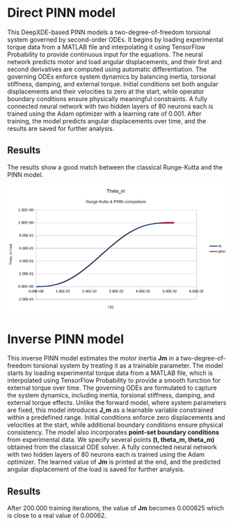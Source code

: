 # Direct PINN model
This DeepXDE-based PINN models a two-degree-of-freedom torsional system governed by second-order ODEs. 
It begins by loading experimental torque data from a MATLAB file and interpolating it using TensorFlow Probability to provide continuous input for the equations. 
The neural network predicts motor and load angular displacements, and their first and second derivatives are computed using automatic differentiation. 
The governing ODEs enforce system dynamics by balancing inertia, torsional stiffness, damping, and external torque. 
Initial conditions set both angular displacements and their velocities to zero at the start, while operator boundary conditions ensure physically meaningful constraints. 
A fully connected neural network with two hidden layers of 80 neurons each is trained using the Adam optimizer with a learning rate of 0.001. 
After training, the model predicts angular displacements over time, and the results are saved for further analysis.

## Results
The results show a good match between the classical Runge-Kutta and the PINN model.

![theta_m](theta_m.png)

# Inverse PINN model
This inverse PINN model estimates the motor inertia **Jm** in a two-degree-of-freedom torsional system by treating it as a trainable parameter. 
The model starts by loading experimental torque data from a MATLAB file, which is interpolated using TensorFlow Probability to provide a smooth function for external torque over time. 
The governing ODEs are formulated to capture the system dynamics, including inertia, torsional stiffness, damping, and external torque effects. 
Unlike the forward model, where system parameters are fixed, this model introduces **J_m** as a learnable variable constrained within a predefined range. 
Initial conditions enforce zero displacements and velocities at the start, while additional boundary conditions ensure physical consistency. 
The model also incorporates **point-set boundary conditions** from experimental data. We specify several points **(t, theta_m, theta_m)** obtained from the classical ODE solver.
A fully connected neural network with two hidden layers of 80 neurons each is trained using the Adam optimizer. 
The learned value of **Jm** is printed at the end, and the predicted angular displacement of the load is saved for further analysis.

## Results
After 200.000 training iterations, the value of **Jm** becomes 0.000625 which is close to a real value of 0.00062. 
